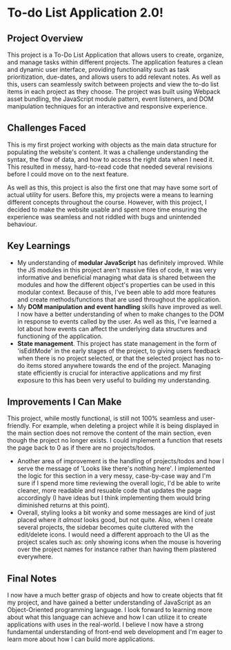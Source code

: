 # To-do List Application 2.0!

## Project Overview
This project is a To-Do List Application that allows users to create, organize, and manage tasks within different projects. The application features a clean and dynamic user interface, providing functionality such as task prioritization, due-dates, and allows users to add relevant notes. As well as this, users can seamlessly switch between projects and view the to-do list items in each project as they choose. The project was built using Webpack asset bundling, the JavaScript module pattern, event listeners, and DOM manipulation techniques for an interactive and responsive experience.

## Challenges Faced
This is my first project working with objects as the main data structure for populating the website's content. It was a challenge understanding the syntax, the flow of data, and how to access the right data when I need it. This resulted in messy, hard-to-read code that needed several revisions before I could move on to the next feature. 

As well as this, this project is also the first one that may have some sort of actual utility for users. Before this, my projects were a means to learning different concepts throughout the course. However, with this project, I decided to make the website usable and spent more time ensuring the experience was seamless and not riddled with bugs and unintended behaviour.

## Key Learnings
- My understanding of **modular JavaScript** has definitely improved. While the JS modules in this project aren't massive files of code, it was very informative and beneficial managing what data is shared between the modules and how the different object's properties can be used in this modular context. Because of this, I've been able to add more features and create methods/functions that are used throughout the application.
- My **DOM manipulation and event handling** skills have improved as well. I now have a better understanding of when to make changes to the DOM in response to events called by the user. As well as this, I've learned a lot about how events can affect the underlying data structures and functioning of the application.
- **State management**. This project has state management in the form of 'isEditMode' in the early stages of the project, to giving users feedback when there is no project selected, or that the selected project has no to-do items stored anywhere towards the end of the project. Managing state efficiently is crucial for interactive applications and my first exposure to this has been very useful to building my understanding.

## Improvements I Can Make
This project, while mostly functional, is still not 100% seamless and user-friendly. For example, when deleting a project while it is being displayed in the main section does not remove the content of the main section, even though the project no longer exists. I could implement a function that resets the page back to 0 as if there are no projects/todos.
- Another area of improvement is the handling of projects/todos and how I serve the message of 'Looks like there's nothing here'. I implemented the logic for this section in a very messy, case-by-case way and I'm sure if I spend more time reviewing the overall logic, I'd be able to write cleaner, more readable and resuable code that updates the page accordingly (I have ideas but I think implementing them would bring diminished returns at this point).
- Overall, styling looks a bit wonky and some messages are kind of just placed where it *almost* looks good, but not quite. Also, when I create several projects, the sidebar becomes quite cluttered with the edit/delete icons. I would need a different approach to the UI as the project scales such as: only showing icons when the mouse is hovering over the project names for instance rather than having them plastered everywhere.

## Final Notes
I now have a much better grasp of objects and how to create objects that fit my project, and have gained a better understanding of JavaScript as an Object-Oriented programming language. I look forward to learning more about what this language can achieve and how I can utilize it to create applications with uses in the real-world. I believe I now have a strong fundamental understanding of front-end web development and I'm eager to learn more about how I can build more applications.
